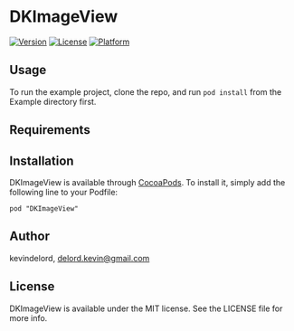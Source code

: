 # DKImageView

[![Version](https://img.shields.io/cocoapods/v/DKImageView.svg?style=flat)](http://cocoadocs.org/docsets/DKImageView)
[![License](https://img.shields.io/cocoapods/l/DKImageView.svg?style=flat)](http://cocoadocs.org/docsets/DKImageView)
[![Platform](https://img.shields.io/cocoapods/p/DKImageView.svg?style=flat)](http://cocoadocs.org/docsets/DKImageView)

## Usage

To run the example project, clone the repo, and run `pod install` from the Example directory first.

## Requirements

## Installation

DKImageView is available through [CocoaPods](http://cocoapods.org). To install
it, simply add the following line to your Podfile:

    pod "DKImageView"

## Author

kevindelord, delord.kevin@gmail.com

## License

DKImageView is available under the MIT license. See the LICENSE file for more info.

